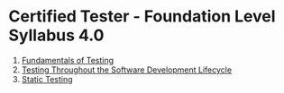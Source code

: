 # Certified Tester - Foundation Level Syllabus 4.0

1. [Fundamentals of Testing](./01_fundamentals.md)
2. [Testing Throughout the Software Development Lifecycle](./02_testing_sdlc.md)
3. [Static Testing](./03_static_testing.md)